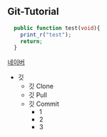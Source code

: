 ## Git-Tutorial

```php
  public function test(void){
    print_r("test");
    return;
  }
```

[네이버](https://www.naver.com)


* 깃
  * 깃 Clone
  * 깃 Pull
  * 깃 Commit
    * 1
    * 2
    * 3
